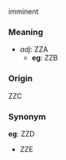 imminent
### Meaning
+ _adj_: ZZA
    + __eg__: ZZB

### Origin

ZZC

### Synonym

__eg__: ZZD

+ ZZE


